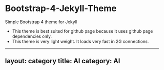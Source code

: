 # Bootstrap-4-Jekyll-Theme

Simple Bootstrap 4 theme for Jekyll

- This theme is best suited for github page because it uses github page dependencies only.
- This theme is very light weight. It loads very fast in 2G connections.

---
layout: category
title: AI
category: AI
---
    
